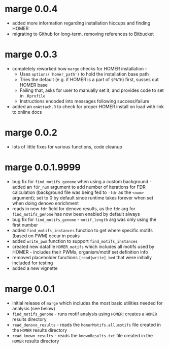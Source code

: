 # marge 0.0.4

* added more information regarding installation hiccups and finding HOMER
* migrating to Github for long-term, removing references to Bitbucket

# marge 0.0.3

* completely reworked how `marge` checks for HOMER installation - 
  * Uses `options('homer_path')` to hold the installation base path
  * Tries the default (e.g. if HOMER is a part of `$PATH`) first, susses out HOMER base
  * Failing that, asks for user to manually set it, and provides code to set in `.Rprofile`
  * Instructions encoded into messages following success/failure
* added an `onAttach.R` to check for proper HOMER install on load with link to online docs


# marge 0.0.2

* lots of little fixes for various functions, code cleanup


# marge 0.0.1.9999

* bug fix for `find_motifs_genome` when using a custom background - added an `fdr_num` argument to add number of iterations for FDR calculation (background file was being fed to `-fdr` as the `<num>` argument); set to 0 by default since runtime takes forever when set when doing denovo enrichment
* reads in new `fdr` field for denovo results, as the `fdr` arg for `find_motifs_genome` has now been enabled by default always
* bug fix for `find_motifs_genome` - `motif_length` arg was only using the first number
* added `find_motifs_instances` function to get where specific motifs (based on PWM) occur in peaks
* added `write_pwm` function to support `find_motifs_instances`
* created new datafile `HOMER_motifs` which includes all motifs used by HOMER - includes their PWMs, organism/motif set definition info
* removed placeholder functions `[read|write]_bed` that were initially included for testing
* added a new vignette


# marge 0.0.1

* initial release of `marge` which includes the most basic utilities needed for analysis (see below)
* `find_motifs_genome` - runs motif analysis using `HOMER`; creates a `HOMER` results directory
* `read_denovo_results` - reads the `homerMotifs.all.motifs` file created in the `HOMER` results directory
* `read_known_results` - reads the `knownResults.txt` file created in the `HOMER` results directory
